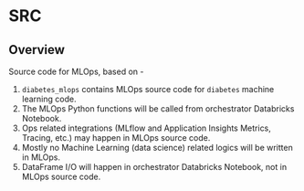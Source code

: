 # SRC

## Overview

Source code for MLOps, based on  -

1. `diabetes_mlops` contains MLOps source code for `diabetes` machine learning code.
2. The MLOps Python functions will be called from orchestrator Databricks Notebook.
3. Ops related integrations (MLflow and Application Insights Metrics, Tracing, etc.) may happen in MLOps source code.
4. Mostly no Machine Learning (data science) related logics will be written in MLOps.
5. DataFrame I/O will happen in orchestrator Databricks Notebook, not in MLOps source code.
